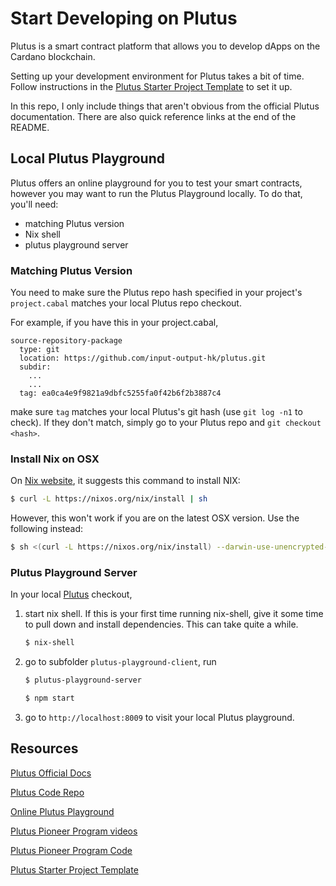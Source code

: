 # Start Developing on Plutus
Plutus is a smart contract platform that allows you to develop dApps on the Cardano blockchain.

Setting up your development environment for Plutus takes a bit of time. Follow instructions in the [Plutus Starter Project Template] to set it up.

In this repo, I only include things that aren't obvious from the official Plutus documentation. There are also quick reference links at the end of the README.

## Local Plutus Playground
Plutus offers an online playground for you to test your smart contracts, however you may want to run the Plutus Playground locally. To do that, you'll need:
- matching Plutus version
- Nix shell
- plutus playground server

### Matching Plutus Version
You need to make sure the Plutus repo hash specified in your project's `project.cabal` matches your local Plutus repo checkout.

For example, if you have this in your project.cabal,
```cabal
source-repository-package
  type: git
  location: https://github.com/input-output-hk/plutus.git
  subdir:
    ...
    ...
  tag: ea0ca4e9f9821a9dbfc5255fa0f42b6f2b3887c4
```
make sure `tag` matches your local Plutus's git hash (use `git log -n1` to check). If they don't match, simply go to your Plutus repo and `git checkout <hash>`.

### Install Nix on OSX
On [Nix website], it suggests this command to install NIX:
```sh
$ curl -L https://nixos.org/nix/install | sh
```
However, this won't work if you are on the latest OSX version. Use the following instead:

```sh
$ sh <(curl -L https://nixos.org/nix/install) --darwin-use-unencrypted-nix-store-volume
```

### Plutus Playground Server
In your local [Plutus] checkout,
1. start nix shell. If this is your first time running nix-shell, give it some time to pull down and install dependencies. This can take quite a while.
    ```sh
    $ nix-shell
    ```
2. go to subfolder `plutus-playground-client`, run
    ```sh
    $ plutus-playground-server

    $ npm start
    ```
3. go to `http://localhost:8009` to visit your local Plutus playground.

## Resources
[Plutus Official Docs]

[Plutus Code Repo]

[Online Plutus Playground]

[Plutus Pioneer Program videos]

[Plutus Pioneer Program Code]

[Plutus Starter Project Template]


[Nix website]: https://nixos.org/download.html#nix-quick-install
[Online Plutus Playground]: https://playground.plutus.iohkdev.io/
[Plutus]: https://github.com/input-output-hk/plutus
[Plutus Code Repo]: https://github.com/input-output-hk/plutus
[Plutus Official Docs]: https://plutus.readthedocs.io/en/latest/
[Plutus Starter Project Template]: https://github.com/input-output-hk/plutus-starter
[Plutus Pioneer Program Code]: https://github.com/input-output-hk/plutus-pioneer-program
[Plutus Pioneer Program videos]: https://youtu.be/wqC8oiurqsI?list=PLnPTB0CuBOBypVDf1oGcsvnJGJg8h-LII
